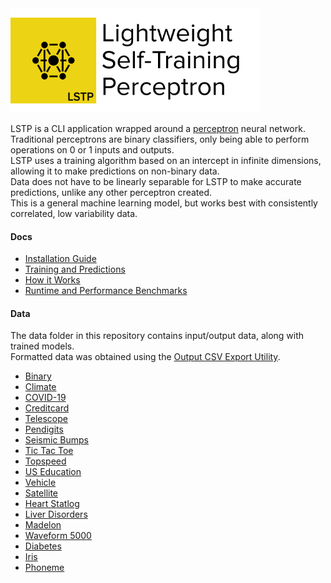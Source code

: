 <img src="https://raw.githubusercontent.com/hershyz/LSTP/master/assets/lstp_logo.png"/>

<br/>

<p>
  LSTP is a CLI application wrapped around a <a href="https://en.wikipedia.org/wiki/Perceptron">perceptron</a> neural network.<br/>
  Traditional perceptrons are binary classifiers, only being able to perform operations on 0 or 1 inputs and outputs.<br/>
  LSTP uses a training algorithm based on an intercept in infinite dimensions, allowing it to make predictions on non-binary data.<br/>
  Data does not have to be linearly separable for LSTP to make accurate predictions, unlike any other perceptron created.<br/>
  This is a general machine learning model, but works best with consistently  correlated, low variability data.<br/>
</p>

<h4>Docs</h4>
<ul>
  <li><a href="https://github.com/hershyz/LSTP/blob/master/docs/Installation%20Guide.md">Installation Guide</a></li>
  <li><a href="https://github.com/hershyz/LSTP/blob/master/docs/Training%20and%20Predictions.md">Training and Predictions</a></li>
  <li><a href="https://github.com/hershyz/LSTP/blob/master/docs/How%20it%20Works.md">How it Works</a></li>
  <li><a href="https://github.com/hershyz/LSTP/blob/master/docs/Runtime%20and%20Performance%20Benchmarks.md">Runtime and Performance Benchmarks</a></li>
</ul>

<h4>Data</h4>
<p>
  The data folder in this repository contains input/output data, along with trained models.<br/>
  Formatted data was obtained using the <a href="https://github.com/hershyz/OutputCSVExportUtility">Output CSV Export Utility</a>.<br/>
</p>
<ul>
  <li><a href="https://github.com/hershyz/LSTP/tree/master/data/binary">Binary</a></li>
  <li><a href="https://github.com/hershyz/LSTP/tree/master/data/climate">Climate</a></li>
  <li><a href="https://github.com/hershyz/LSTP/tree/master/data/covid19">COVID-19</a></li>
  <li><a href="https://github.com/hershyz/LSTP/tree/master/data/creditcard">Creditcard</a></li>
  <li><a href="https://github.com/hershyz/LSTP/tree/master/data/magictelescope">Telescope</a></li>
  <li><a href="https://github.com/hershyz/LSTP/tree/master/data/pendigits">Pendigits</a></li>
  <li><a href="https://github.com/hershyz/LSTP/tree/master/data/seismic%20bumps">Seismic Bumps</a></li>
  <li><a href="https://github.com/hershyz/LSTP/tree/master/data/tictactoe">Tic Tac Toe</a></li>
  <li><a href="https://github.com/hershyz/LSTP/tree/master/data/topspeed">Topspeed</a></li>
  <li><a href="https://github.com/hershyz/LSTP/tree/master/data/us%20education">US Education</a></li>
  <li><a href="https://github.com/hershyz/LSTP/tree/master/data/vehicle">Vehicle</a></li>
  <li><a href="https://github.com/hershyz/LSTP/tree/master/data/satellite">Satellite</a></li>
  <li><a href="https://github.com/hershyz/LSTP/tree/master/data/heart%20statlog">Heart Statlog</a></li>
  <li><a href="https://github.com/hershyz/LSTP/tree/master/data/liver%20disorders">Liver Disorders</a></li>
  <li><a href="https://github.com/hershyz/LSTP/tree/master/data/madelon">Madelon</a></li>
  <li><a href="https://github.com/hershyz/LSTP/tree/master/data/waveform%205000">Waveform 5000</a></li>
  <li><a href="https://github.com/hershyz/LSTP/tree/master/data/diabetes">Diabetes</a></li>
  <li><a href="https://github.com/hershyz/LSTP/tree/master/data/iris">Iris</a></li>
  <li><a href="https://github.com/hershyz/LSTP/tree/master/data/phoneme">Phoneme</a></li>
</ul>
